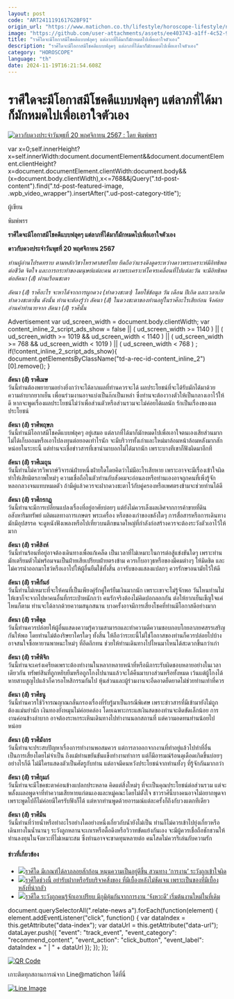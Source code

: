 ```yaml
---
layout: post
code: "ART2411191617G2BF9I"
origin_url: "https://www.matichon.co.th/lifestyle/horoscope-lifestyle/news_4904589"
image: "https://github.com/user-attachments/assets/ee403743-a1ff-4c52-971d-92cd10f50888"
title: "ราศีใดจะมีโอกาสมีโชคดีแบบฟลุคๆ แต่ลาภที่ได้มาก็มักหมดไปเพื่อเอาใจตัวเอง"
description: "ราศีใดจะมีโอกาสมีโชคดีแบบฟลุคๆ แต่ลาภที่ได้มาก็มักหมดไปเพื่อเอาใจตัวเอง"
category: "HOROSCOPE"
language: "th"
date: 2024-11-19T16:21:54.608Z
---
```


# ราศีใดจะมีโอกาสมีโชคดีแบบฟลุคๆ แต่ลาภที่ได้มาก็มักหมดไปเพื่อเอาใจตัวเอง

[![ดาวกับดวงประจำวันพุธที่ 20 พฤศจิกายน 2567 : โดย พิมพ์พรร](https://www.matichon.co.th/wp-content/uploads/2024/11/ดวงรายวัน12ราศี-728x520-พุธ-2.jpg "wed")](https://www.matichon.co.th/wp-content/uploads/2024/11/ดวงรายวัน12ราศี-728x520-พุธ-2.jpg)

var x=0;self.innerHeight?x=self.innerWidth:document.documentElement&&document.documentElement.clientHeight?x=document.documentElement.clientWidth:document.body&&(x=document.body.clientWidth),x<=768&&jQuery(".td-post-content").find(".td-post-featured-image, .wpb\_video\_wrapper").insertAfter(".ud-post-category-title");

ผู้เขียน

พิมพ์พรร

**ราศีใดจะมีโอกาสมีโชคดีแบบฟลุคๆ แต่ลาภที่ได้มาก็มักหมดไปเพื่อเอาใจตัวเอง**

**ดาวกับดวงประจำวันพุธที่ 20 พฤศจิกายน 2567**

_ท่านผู้อ่านโปรดทราบ ตามหลักวิชาโหราศาสตร์ไทย ยึดถือว่าแรงดึงดูดระหว่างดาวพระเคราะห์มีอิทธิพลต่อชีวิต จิตใจ และการกระทำของมนุษย์แต่ละคน ดาวพระเคราะห์โคจรเคลื่อนที่ไปแต่ละวัน จะมีอิทธิพลต่อลัคนา (ลั) ผ่านเรือนชะตา_

_ลัคนา (ลั) ราศีอะไร จะหาได้จากการผูกดวง (ทำดวงชะตา) โดยใช้ข้อมูล วัน เดือน ปีเกิด และเวลาเกิดทำดวงชะตาขึ้น ดังนั้น ท่านจะต้องรู้ว่า ลัคนา (ลั) ในดวงชะตาของท่านอยู่ในราศีอะไรเสียก่อน จึงค่อยอ่านคำทำนายจาก ลัคนา (ลั) ราศีนั้น_

Advertisement var ud\_screen\_width = document.body.clientWidth; var content\_inline\_2\_script\_ads\_show = false || ( ud\_screen\_width >= 1140 ) || ( ud\_screen\_width >= 1019 && ud\_screen\_width < 1140 ) || ( ud\_screen\_width >= 768 && ud\_screen\_width < 1019 ) || ( ud\_screen\_width < 768 ) ; if(!content\_inline\_2\_script\_ads\_show){ document.getElementsByClassName("td-a-rec-id-content\_inline\_2")\[0\].remove(); }

**ลัคนา (ลั) ราศีเมษ**  
วันนี้ท่านต้องพยายามอย่างยิ่งกว่าจะได้ลาภผลที่ท่านควรจะได้ ผลประโยชน์ที่จะได้รับมักได้มาด้วยความลำบากยากเย็น เพื่อนร่วมงานอาจแบ่งเป็นก๊กเป็นเหล่า ซึ่งท่านจะต้องวางตัวให้เป็นกลางเอาไว้ให้ดี หากจะพูดเรื่องผลประโยชน์ไม่ว่าเพื่อส่วนตัวหรือส่วนรวมจะไม่ค่อยได้ผลนัก รักเป็นเรื่องของผลประโยชน์

**ลัคนา (ลั) ราศีพฤษภ**  
วันนี้ท่านมีโอกาสมีโชคดีแบบฟลุคๆ อยู่เสมอ แต่ลาภที่ได้มาก็มักหมดไปเพื่อเอาใจตนเองเสียส่วนมาก ไม่ได้เก็บออมหรือเอาไปลงทุนต่อยอดเท่าไรนัก จะมีบริวารทั้งเก่าและใหม่มาล้อมหน้าล้อมหลังมากสักหน่อยในระยะนี้ แต่ท่านจะเชื่อข่าวสารที่เขานำมาบอกไม่ได้มากนัก เพราะบางทีเขาก็ฟังผิดมาอีกที

**ลัคนา (ลั) ราศีเมถุน**  
วันนี้ท่านไม่ควรวิพากษ์วิจารณ์ฝ่ายหนึ่งฝ่ายใดโดยคิดว่าไม่มีอะไรเสียหาย เพราะอาจจะมีเรื่องเข้าใจผิดทำให้เสียมิตรภาพใหม่ๆ ความเชื่อถือในตัวท่านกับสังคมจะอ่อนลงหรือท่านเองอาจถูกคนที่เพิ่งรู้จักหลอกลวงจนแทบหมดตัว ถ้ามีคู่แล้วควรจะฝากดวงชะตาไว้กับคู่ครองหรือเพศตรงข้ามจะช่วยท่านได้ดี

**ลัคนา (ลั) ราศีกรกฎ**  
วันนี้ท่านจะมีการเปลี่ยนแปลงเรื่องที่อยู่อาศัยบ่อยๆ แต่ยังไม่ควรเล็งผลเลิศจากการค้าขายที่ดิน อสังหาริมทรัพย์ ผลิตผลทางการเกษตร พระเครื่อง หรือของเก่าของขลังใดๆ การสื่อสารหรือการเดินทางมักมีอุปสรรค จะดูหนังฟังเพลงหรือไปเที่ยวบนตึกขนาดใหญ่ที่กำลังก่อสร้างควรจะต้องระวังตัวเอาไว้ให้มาก

**ลัคนา (ลั) ราศีสิงห์**  
วันนี้ท่านร้อนที่อยู่อาจต้องเดินทางเพื่อแก้เคล็ด เป็นเวลาที่ไม่เหมาะในการต่อสู้แข่งขันใดๆ เพราะท่านมักเตรียมตัวไม่พร้อมจนเป็นฝ่ายเสียเปรียบฝ่ายตรงข้าม ควรเก็บอาวุธหรือของมีคมต่างๆ ให้มิดชิด และไม่ควรนำออกมาโชว์หรือเอาไปให้ผู้อื่นยืมใช้ทั้งสิ้น อาจรับของแสลงแปลกๆ ควรรักษาอนามัยไว้ให้ดี

**ลัคนา (ลั) ราศีกันย์**  
วันนี้ท่านไม่เหมาะที่จะให้คนที่เป็นเพียงคู่รักคู่ใคร่ยืมเงินมากนัก เพราะเขาจะไม่รู้จักพอ วันไหนท่านไม่ให้เขาก็จะจากไปหาคนอื่นที่กระเป๋าหนักกว่า คนรักจริงต้องไม่คิดปอกลอกกัน ต่อให้ยากเย็นเข็ญใจแค่ไหนก็ตาม ท่านจะได้ลาภด้วยความสนุกสนาน บางครั้งอาจมีการเสี่ยงโชคที่ท่านมีโอกาสดีอย่างมาก

**ลัคนา (ลั) ราศีตุล**  
วันนี้ท่านควรปล่อยให้ผู้อื่นแสดงความรู้ความสามารถและทำความดีความชอบกอบโกยลาภยศสรรเสริญกันให้พอ โดยท่านไม่ต้องริษยาใครใดๆ ทั้งสิ้น ให้ถือว่าระยะนี้ไม่ใช่โอกาสของท่านก็ควรปล่อยไปบ้าง อาจสนใจซื้อหายานพาหนะใหม่ๆ ที่อึดถึกทน ช่วยให้ท่านเดินทางไปไหนมาไหนได้สะดวกขึ้นกว่าเก่า

**ลัคนา (ลั) ราศีพิจิก**  
วันนี้ท่านจะเคร่งเครียดเพราะต้องทำงานในหลากหลายหน้าที่หรือมีภาระรับผิดชอบหลายอย่างในเวลาเดียวกัน ทรัพย์สินที่ถูกหยิบยืมหรือถูกโกงไปนานแล้วจะได้คืนมาบางส่วนหรือทั้งหมด เว้นแต่ผู้โกงได้หายสาบสูญไปแล้วก็ควรอโหสิกรรมกันไป หุ้นส่วนและผู้ร่วมงานจะอืดอาดยืดยาดไม่ช่วยท่านเท่าที่ควร

**ลัคนา (ลั) ราศีธนู**  
วันนี้ท่านควรใช้วิจารณญาณกลั่นกรองเรื่องที่รับรู้มาเป็นกรณีพิเศษ เพราะข่าวสารที่มีเข้ามายังไม่ถูกต้องแม่นยำนัก เงินทองยังหมุนไม่ค่อยคล่อง โดยเฉพาะกระแสเงินสดของท่านจะติดขัดเล็กน้อย การงานค่อนข้างลำบาก อาจต้องระหกระเหินเดินทางไปทำงานนอกสถานที่ แต่ความอดทนท่านน้อยไปหน่อย

**ลัคนา (ลั) ราศีมังกร**  
วันนี้ท่านจะประสบปัญหาเรื่องการทำงานพอสมควร แต่การลาออกจากงานที่ทำอยู่แล้วไปทำที่อื่นเป็นการเสี่ยงโดยไม่จำเป็น ถึงแม้ท่านขยันขันแข็งทำงานทำการ แต่ก็มีอารมณ์ร้อนดุเดือดเกิดขึ้นบ่อยๆ อย่างไรก็ดี ไม่มีใครแสดงตัวเป็นศัตรูกับท่าน แต่อาจมีคนหวังประโยชน์จากท่านทั้งๆ ที่รู้จักกันมากกว่า

**ลัคนา (ลั) ราศีกุมภ์**  
วันนี้ท่านจะมีโชคชะตาค่อนข้างแปลกประหลาด คิดแต่สิ่งใหม่ๆ ที่จะเป็นคุณประโยชน์ต่อส่วนรวม แต่จะพลั้งเผลอพูดจาที่ทำความเสียหายแก่ตนเองและหมู่คณะโดยไม่ตั้งใจ ชาวราศีนี้บางคนอาจไม่อยากพูดจาเพราะพูดไปก็ไม่ค่อยมีใครรับฟังก็ได้ แต่หากท่านพูดด้วยอารมณ์แต่ละครั้งก็ถึงกับวงแตกทีเดียว

**ลัคนา (ลั) ราศีมีน**  
วันนี้ท่านที่ว่ายน้ำหรือทำอะไรอย่างใดอย่างหนึ่งเกี่ยวกับน้ำยังไม่เป็น ท่านก็ไม่ควรเข้าไปยุ่งเกี่ยวหรือเดินทางในน้ำนานๆ ระวังลูกหลานจะเกเรหรือดื้อดึงหรือวิวาทขัดแย้งกันเอง จะมีผู้ควรเชื่อถือชักชวนให้ท่านลงทุนในจังหวะที่ไม่เหมาะสม ซึ่งท่านอาจจะขาดทุนหลายต่อ คนโสดไม่ควรริเล่นกับความรัก

#### ข่าวที่เกี่ยวข้อง

*   [![](https://www.matichon.co.th/wp-content/uploads/2024/07/tue1584.jpg)ราศีใด มีเกณฑ์ได้ลาภลอยสักก้อน หนุนความเป็นอยู่ดีขึ้น สวนทาง ‘การงาน’ ระวังถูกเข้าใจผิด](https://www.matichon.co.th/lifestyle/horoscope-lifestyle/news_4903110)
*   [![](https://www.matichon.co.th/wp-content/uploads/2024/11/Mon-2.jpg)ราศีใดช่วงนี้ อย่ารับฝากหรือรับบริจาคสิ่งของ ที่มีเบื้องหลังไม่ชัดเจน เพราะเป็นของที่มีเบื้องหลังที่น่ากลัว](https://www.matichon.co.th/bullet-news-today/news_4901452)
*   [![](https://www.matichon.co.th/wp-content/uploads/2024/11/D-1-2.jpg)ราศีใด ระวังถูกคนรู้จักเอาเปรียบ มีภูมิคุ้มกันจากการงาน ‘จังหวะดี’ เริ่มต้นงานใหม่ในที่เดิม](https://www.matichon.co.th/lifestyle/horoscope-lifestyle/news_4900113)

document.querySelectorAll(".relate-news a").forEach(function(element) { element.addEventListener("click", function() { var dataIndex = this.getAttribute("data-index"); var dataUrl = this.getAttribute("data-url"); dataLayer.push({ "event": "track\_event", "event\_category": "recommend\_content", "event\_action": "click\_button", "event\_label": dataIndex + " | " + dataUrl }); }); });

[![QR Code](https://www.matichon.co.th/wp-content/uploads/2023/07/wob1371z.jpg)](https://lin.ee/ht0nDxX)

เกาะติดทุกสถานการณ์จาก Line@matichon ได้ที่นี่

[![Line Image](https://www.matichon.co.th/wp-content/uploads/2023/07/th.png)](https://lin.ee/ht0nDxX)